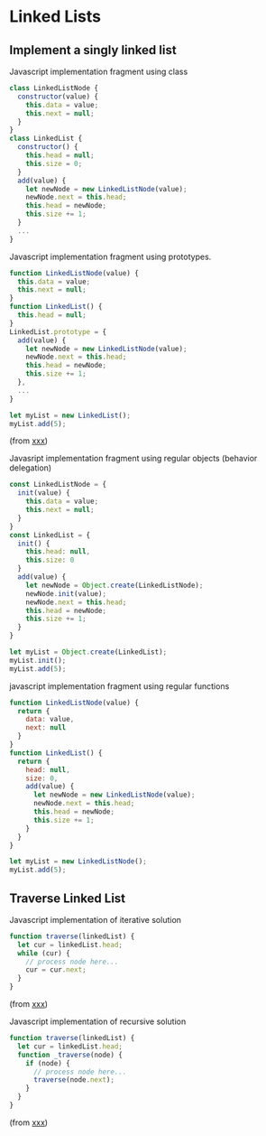 # Linked Lists

## Implement a singly linked list

Javascript implementation fragment using class

```js
class LinkedListNode {
  constructor(value) {
    this.data = value;
    this.next = null;
  }
}
class LinkedList {
  constructor() {
    this.head = null;
    this.size = 0;
  }
  add(value) {
    let newNode = new LinkedListNode(value);
    newNode.next = this.head;
    this.head = newNode;
    this.size += 1;
  }
  ...
}
```

Javascript implementation fragment using prototypes.

```javascript
function LinkedListNode(value) {
  this.data = value;
  this.next = null;
}
function LinkedList() {
  this.head = null;
}
LinkedList.prototype = {
  add(value) {
    let newNode = new LinkedListNode(value);
    newNode.next = this.head;
    this.head = newNode;
    this.size += 1;
  },
  ...
}

let myList = new LinkedList();
myList.add(5);
```
(from [xxx](../../javascript/xxx))

Javasript implementation fragment using regular objects (behavior delegation)

```js
const LinkedListNode = {
  init(value) {
    this.data = value;
    this.next = null;
  } 
}
const LinkedList = {
  init() {
    this.head: null,
    this.size: 0
  }
  add(value) {
    let newNode = Object.create(LinkedListNode);
    newNode.init(value);
    newNode.next = this.head;
    this.head = newNode;
    this.size += 1;
  }
}

let myList = Object.create(LinkedList);
myList.init();
myList.add(5);
```

javascript implementation fragment using regular functions

```js
function LinkedListNode(value) {
  return {
    data: value,
    next: null
  }
}
function LinkedList() {
  return {
    head: null,
    size: 0,
    add(value) {
      let newNode = new LinkedListNode(value);
      newNode.next = this.head;
      this.head = newNode;
      this.size += 1;
    }
  }
}

let myList = new LinkedListNode();
myList.add(5);
```

## Traverse Linked List

Javascript implementation of iterative solution

```javascript
function traverse(linkedList) {
  let cur = linkedList.head;
  while (cur) {
    // process node here...
    cur = cur.next;
  }
}
```
(from [xxx](../../javascript/xxx))

Javascript implementation of recursive solution

```javascript
function traverse(linkedList) {
  let cur = linkedList.head;
  function _traverse(node) {
    if (node) {
      // process node here...
      traverse(node.next);
    }
  }
}
```
(from [xxx](../../javascript/xxx))